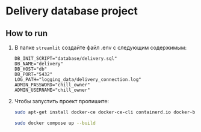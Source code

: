 # Delivery database project

## How to run

1. В папке `streamlit` создайте файл .env с следующим содержимым:

    ```
    DB_INIT_SCRIPT="database/delivery.sql"
    DB_NAME="delivery"
    DB_HOST="db"
    DB_PORT="5432"
    LOG_PATH="logging_data/delivery_connection.log"
    ADMIN_PASSWORD="chill_owner"
    ADMIN_USERNAME="chill_owner"
    ```

2. Чтобы запустить проект пропишите:

    ``` bash
    sudo apt-get install docker-ce docker-ce-cli containerd.io docker-buildx-plugin docker-compose-plugin

    sudo docker compose up --build
    ```
